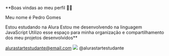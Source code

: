 **Boas vindas ao meu perfil 💙💙

Meu nome é Pedro Gomes

Estou estudando na Alura
Estou me desenvolvendo na linguagem JavaScript
Utilizo esse espaço para minha organização e compartilhamento dos meu projetos desenvolvidos**

alurastartestudante@email.com ![](link)
@alurastartestudante
